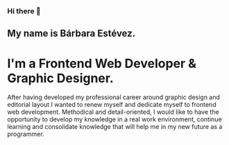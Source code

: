 ### Hi there 👋
## My name is Bárbara Estévez.

# I'm a Frontend Web Developer & Graphic Designer.

After having developed my professional career around graphic design and editorial layout I wanted to renew myself and dedicate myself to frontend web development. Methodical and detail-oriented, I would like to have the opportunity to develop my knowledge in a real work environment, continue learning and consolidate knowledge that will help me in my new future as a programmer.

<!--
**barbaraestevez/barbaraestevez** is a ✨ _special_ ✨ repository because its `README.md` (this file) appears on your GitHub profile.

Here are some ideas to get you started:

- 🔭 I’m currently working on ...
- 🌱 I’m currently learning ...
- 👯 I’m looking to collaborate on ...
- 🤔 I’m looking for help with ...
- 💬 Ask me about ...
- 📫 How to reach me: ...
- 😄 Pronouns: ...
- ⚡ Fun fact: ...
-->
